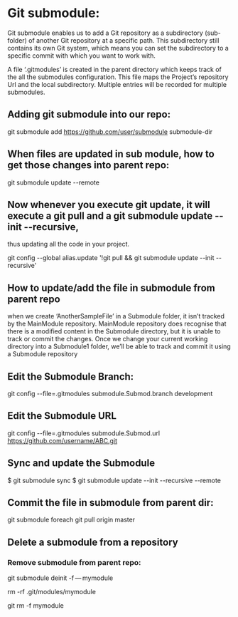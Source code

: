 # Git submodule:

Git submodule enables us to add a Git repository as a subdirectory (sub-folder) of another Git repository at a specific
path. This subdirectory still contains its own Git system, which means you can set the subdirectory to a specific commit
with which you want to work with.

A file ‘.gitmodules’ is created in the parent directory which keeps track of the all the submodules configuration.
This file maps the Project’s repository Url and the local subdirectory. Multiple entries will be recorded for multiple
submodules.

## Adding git submodule into our repo:

git submodule add https://github.com/user/submodule submodule-dir

## When files are updated in sub module, how to get those changes into parent repo:

git submodule update --remote


## Now whenever you execute git update, it will execute a git pull and a git submodule update --init --recursive,
thus updating all the code in your project.

git config --global alias.update '!git pull && git submodule update --init --recursive'

## How to update/add the file in submodule from parent repo

when we create ‘AnotherSampleFile’ in a Submodule folder, it isn’t tracked by the MainModule repository.
MainModule repository does recognise that there is a modified content in the Submodule directory,
but it is unable to track or commit the changes. Once we change your current working directory into a Submodule1 folder,
we’ll be able to track and commit it using a Submodule repository

## Edit the Submodule Branch:

git config --file=.gitmodules submodule.Submod.branch development

## Edit the Submodule URL

git config --file=.gitmodules submodule.Submod.url https://github.com/username/ABC.git

## Sync and update the Submodule

$  git submodule sync
$  git submodule update --init --recursive --remote

## Commit the file in submodule from parent dir:

git submodule foreach git pull origin master

## Delete a submodule from a repository
### Remove submodule from parent repo:

git submodule deinit -f — mymodule

rm -rf .git/modules/mymodule

git rm -f mymodule 